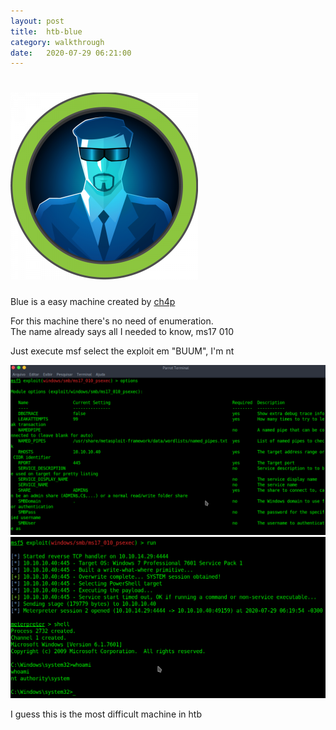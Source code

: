 ```yaml
---
layout: post
title:  htb-blue
category: walkthrough
date:   2020-07-29 06:21:00
---
```


# ![blue](/assets/img/blue/blue.png)  
Blue is a easy machine created by [ch4p](https://www.hackthebox.eu/home/users/profile/1)
  
For this machine there's no need of enumeration.  
The name already says all I needed to know, ms17 010  

Just execute msf select the exploit em "BUUM", I'm nt  

![exploit](/assets/img/blue/blue1.png)  
![root](/assets/img/blue/blue2.png)  

I guess this is the most difficult machine in htb  

